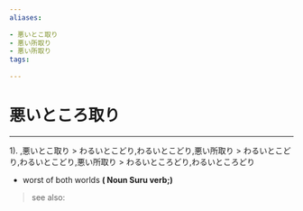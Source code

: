 ```yaml
---
aliases:
    
- 悪いとこ取り
- 悪い所取り
- 悪い所取り
tags:
    
---
```


# 悪いところ取り
---
1).
,悪いとこ取り > わるいとこどり,わるいとこどり,悪い所取り > わるいとこどり,わるいとこどり,悪い所取り > わるいところどり,わるいところどり

- worst of both worlds
**( Noun Suru verb;)**
> see also: 
            